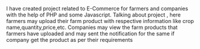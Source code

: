 I have created project related to E-Commerce for farmers and companies with the help of PHP and some Javascript. 
Talking about project , here farmers may upload their farm product with respective information like crop name,quantity,price,etc. Companies may view the farm products that farmers have uploaded and may sent the notification for the same if company get the product as per their requirements

